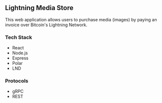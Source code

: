 ## Lightning Media Store
This web application allows users to purchase media (images) by paying an invoice over Bitcoin's Lightning Network.

### Tech Stack
* React
* Node.js
* Express
* Polar
* LND

### Protocols
* gRPC
* REST